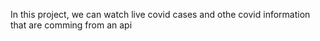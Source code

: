 In this project, we can watch live covid cases and othe covid information that are comming from an api
